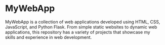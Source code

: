 # MyWebApp
MyWebApp is a collection of web applications developed using HTML, CSS, JavaScript, and Python Flask. From simple static websites to dynamic web applications, this repository has a variety of projects that showcase my skills and experience in web development. 

